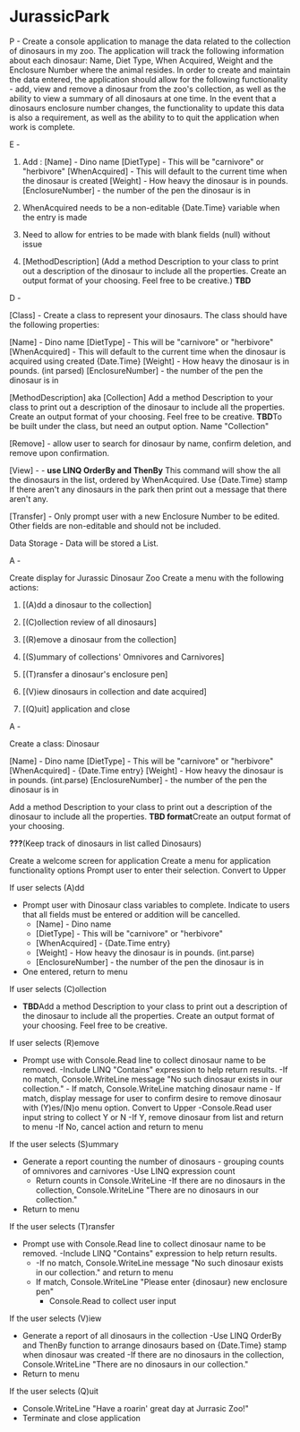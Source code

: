 # JurassicPark

P - Create a console application to manage the data related to the collection of dinosaurs in my zoo. The application will track the following information about each dinosaur: Name, Diet Type, When Acquired, Weight and the Enclosure Number where the animal resides. In order to create and maintain the data entered, the application should allow for the following functionality - add, view and remove a dinosaur from the zoo's collection, as well as the ability to view a summary of all dinosaurs at one time. In the event that a dinosaurs enclosure number changes, the functionality to update this data is also a requirement, as well as the ability to to quit the application when work is complete.

E -

1. Add :
   [Name] - Dino name
   [DietType] - This will be "carnivore" or "herbivore"
   [WhenAcquired] - This will default to the current time when the dinosaur is created
   [Weight] - How heavy the dinosaur is in pounds.
   [EnclosureNumber] - the number of the pen the dinosaur is in

2. WhenAcquired needs to be a non-editable {Date.Time} variable when the entry is made

3. Need to allow for entries to be made with blank fields (null) without issue

4. [MethodDescription]
   (Add a method Description to your class to print out a description of the dinosaur to include all the properties. Create an output format of your choosing. Feel free to be creative.) **TBD**

D -

[Class] - Create a class to represent your dinosaurs. The class should have the following properties:

[Name] - Dino name
[DietType] - This will be "carnivore" or "herbivore"
[WhenAcquired] - This will default to the current time when the dinosaur is acquired using created {Date.Time}
[Weight] - How heavy the dinosaur is in pounds. (int parsed)
[EnclosureNumber] - the number of the pen the dinosaur is in

[MethodDescription] aka [Collection]
Add a method Description to your class to print out a description of the dinosaur to include all the properties. Create an output format of your choosing. Feel free to be creative. **TBD**To be built under the class, but need an output option. Name "Collection"

[Remove] - allow user to search for dinosaur by name, confirm deletion, and remove upon confirmation.

[View] - - **use LINQ OrderBy and ThenBy**
This command will show the all the dinosaurs in the list, ordered by WhenAcquired.
Use {Date.Time} stamp If there aren't any dinosaurs in the park then print out a message that there aren't any.

[Transfer] - Only prompt user with a new Enclosure Number to be edited. Other fields are non-editable and should not be included.

Data Storage - Data will be stored a List<Dinosaur>.

A -

Create display for Jurassic Dinosaur Zoo
Create a menu with the following actions:

1. [(A)dd a dinosaur to the collection]

2. [(C)ollection review of all dinosaurs]

3. [(R)emove a dinosaur from the collection]

4. [(S)ummary of collections' Omnivores and Carnivores]

5. [(T)ransfer a dinosaur's enclosure pen]

6. [(V)iew dinosaurs in collection and date acquired]

7. [(Q)uit] application and close

A -

Create a class: Dinosaur

[Name] - Dino name
[DietType] - This will be "carnivore" or "herbivore"
[WhenAcquired] - {Date.Time entry}
[Weight] - How heavy the dinosaur is in pounds. (int.parse)
[EnclosureNumber] - the number of the pen the dinosaur is in

Add a method Description to your class to print out a description of the dinosaur to include all the properties. **TBD format**Create an output format of your choosing.

**???**(Keep track of dinosaurs in list called Dinosaurs)

Create a welcome screen for application
Create a menu for application functionality options
Prompt user to enter their selection. Convert to Upper

If user selects (A)dd

- Prompt user with Dinosaur class variables to complete. Indicate to users that all fields must be entered or addition will be cancelled.
  - [Name] - Dino name
  - [DietType] - This will be "carnivore" or "herbivore"
  - [WhenAcquired] - {Date.Time entry}
  - [Weight] - How heavy the dinosaur is in pounds. (int.parse)
  - [EnclosureNumber] - the number of the pen the dinosaur is in
- One entered, return to menu

If user selects (C)ollection

- **TBD**Add a method Description to your class to print out a description of the dinosaur to include all the properties. Create an output format of your choosing. Feel free to be creative.

If user selects (R)emove

- Prompt use with Console.Read line to collect dinosaur name to be removed.
  -Include LINQ "Contains" expression to help return results.
  -If no match, Console.WriteLine message "No such dinosaur exists in our collection." - If match, Console.WriteLine matching dinosaur name - If match, display message for user to confirm desire to remove dinosaur with (Y)es/(N)o menu option. Convert to Upper
  -Console.Read user input string to collect Y or N
  -If Y, remove dinosaur from list and return to menu
  -If No, cancel action and return to menu

If the user selects (S)ummary

- Generate a report counting the number of dinosaurs - grouping counts of omnivores and carnivores
  -Use LINQ expression count
  - Return counts in Console.WriteLine
    -If there are no dinosaurs in the collection, Console.WriteLine "There are no dinosaurs in our collection."
- Return to menu

If the user selects (T)ransfer

- Prompt use with Console.Read line to collect dinosaur name to be removed.
  -Include LINQ "Contains" expression to help return results.
  - -If no match, Console.WriteLine message "No such dinosaur exists in our collection." and return to menu
  - If match, Console.WriteLine "Please enter {dinosaur} new enclosure pen"
    - Console.Read to collect user input

If the user selects (V)iew

- Generate a report of all dinosaurs in the collection
  -Use LINQ OrderBy and ThenBy function to arrange dinosaurs based on {Date.Time} stamp when dinosaur was created
  -If there are no dinosaurs in the collection, Console.WriteLine "There are no dinosaurs in our collection."
- Return to menu

If the user selects (Q)uit

- Console.WriteLine "Have a roarin' great day at Jurrasic Zoo!"
- Terminate and close application
